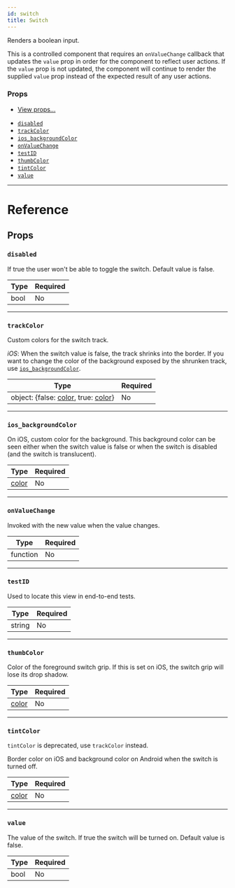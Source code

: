 ```yaml
---
id: switch
title: Switch
---
```


Renders a boolean input.

This is a controlled component that requires an `onValueChange` callback that updates the `value` prop in order for the component to reflect user actions. If the `value` prop is not updated, the component will continue to render the supplied `value` prop instead of the expected result of any user actions.

### Props

- [View props...](../view/#props)

* [`disabled`](../switch/#disabled)
* [`trackColor`](../switch/#trackcolor)
* [`ios_backgroundColor`](../switch/#ios-backgroundcolor)
* [`onValueChange`](../switch/#onvaluechange)
* [`testID`](../switch/#testid)
* [`thumbColor`](../switch/#thumbcolor)
* [`tintColor`](../switch/#tintcolor)
* [`value`](../switch/#value)

---

# Reference

## Props

### `disabled`

If true the user won't be able to toggle the switch. Default value is false.

| Type | Required |
| ---- | -------- |
| bool | No       |

---

### `trackColor`

Custom colors for the switch track.

_iOS_: When the switch value is false, the track shrinks into the border. If you want to change the color of the background exposed by the shrunken track, use [`ios_backgroundColor`](../switch/#ios_backgroundColor).

| Type                                                            | Required |
| --------------------------------------------------------------- | -------- |
| object: {false: [color](../colors/), true: [color](../colors/)} | No       |

---

### `ios_backgroundColor`

On iOS, custom color for the background. This background color can be seen either when the switch value is false or when the switch is disabled (and the switch is translucent).

| Type                | Required |
| ------------------- | -------- |
| [color](../colors/) | No       |

---

### `onValueChange`

Invoked with the new value when the value changes.

| Type     | Required |
| -------- | -------- |
| function | No       |

---

### `testID`

Used to locate this view in end-to-end tests.

| Type   | Required |
| ------ | -------- |
| string | No       |

---

### `thumbColor`

Color of the foreground switch grip. If this is set on iOS, the switch grip will lose its drop shadow.

| Type                | Required |
| ------------------- | -------- |
| [color](../colors/) | No       |

---

### `tintColor`

`tintColor` is deprecated, use `trackColor` instead.

Border color on iOS and background color on Android when the switch is turned off.

| Type                | Required |
| ------------------- | -------- |
| [color](../colors/) | No       |

---

### `value`

The value of the switch. If true the switch will be turned on. Default value is false.

| Type | Required |
| ---- | -------- |
| bool | No       |
